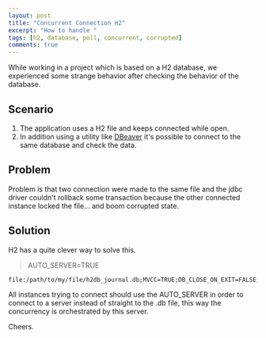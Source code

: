 ```yaml
---
layout: post
title: "Concurrent Connection H2"
excerpt: "How to handle "
tags: [h2, database, poll, concurrent, corrupted]
comments: true
---
```


While working in a project which is based on a H2 database, we experienced some strange behavior after checking the behavior of the database.

## Scenario

1. The application uses a H2 file and keeps connected while open.
2. In addition using a utility like [DBeaver](http://dbeaver.jkiss.org/) it's possible to connect to the same database and check the data.

## Problem

Problem is that two connection were made to the same file and the jdbc driver couldn't rollback some transaction because the other 
connected instance locked the file... and boom corrupted state.

## Solution

H2 has a quite clever way to solve this.

> AUTO_SERVER=TRUE

```
file:/path/to/my/file/h2db_journal.db;MVCC=TRUE;DB_CLOSE_ON_EXIT=FALSE;IGNORECASE=TRUE;AUTO_SERVER=TRUE;
```

All instances trying to connect should use the AUTO_SERVER in order to connect to a server instead of straight to the .db file, 
this way the concurrency is orchestrated by this server.

Cheers.

